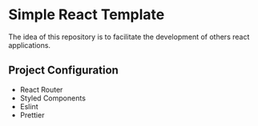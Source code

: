 # Simple React Template

The idea of this repository is to facilitate the development of others react applications.

## Project Configuration

- React Router
- Styled Components
- Eslint
- Prettier
